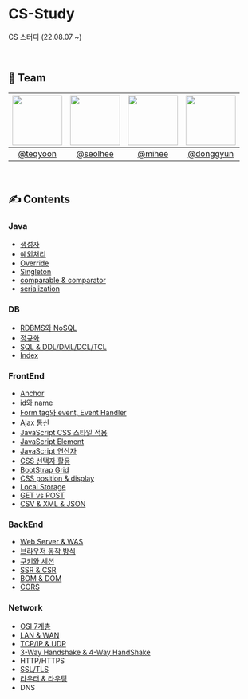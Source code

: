 # CS-Study
CS 스터디 (22.08.07 ~)

</br>

<h2>🤝 Team</h2>

| <img src="https://avatars.githubusercontent.com/u/45059797?v=4" width="100"> | <img src="https://avatars.githubusercontent.com/u/59721896?v=4" width="100"> | <img src="https://avatars.githubusercontent.com/u/44748142?v=4" width="100"> | <img src="https://avatars.githubusercontent.com/u/64126100?v=4" width="100"> |
| :--------------------------------------------------------------------------: | :--------------------------------------------------------------------------: | :--------------------------------------------------------------------------: | :--------------------------------------------------------------------------: |
|                   [@teqyoon](https://github.com/thomazkwon)                   |                [@seolhee](https://github.com/seolhee2750)                |                   [@mihee](https://github.com/PMH2906)                   |                   [@donggyun](https://github.com/YoonDongGyun)                   |

</br>

<h2>✍️ Contents</h2>

<h3>Java</h3>

+ [생성자](https://github.com/SSAFY8-Study/Java-Study/blob/main/%EC%83%9D%EC%84%B1%EC%9E%90.md)
+ [예외처리](https://github.com/SSAFY8-Study/CS-Study/blob/main/Java/%EC%83%9D%EC%84%B1%EC%9E%90.md)
+ [Override](https://github.com/SSAFY8-Study/CS-Study/blob/main/Java/Override_Singleton.md)
+ [Singleton](https://github.com/SSAFY8-Study/CS-Study/blob/main/Java/Override_Singleton.md)
+ [comparable & comparator](https://github.com/SSAFY8-Study/CS-Study/blob/main/Java/Comparable%EC%99%80%20Comparator.md)
+ [serialization](https://github.com/SSAFY8-Study/CS-Study/blob/main/Java/Serialization.md)

<h3>DB</h3>

+ [RDBMS와 NoSQL](https://github.com/SSAFY8-Study/CS-Study/blob/main/DB/RDBMS%EC%99%80%20NoSQL%EC%9D%98%20%EC%B0%A8%EC%9D%B4.md)
+ [정규화](https://github.com/SSAFY8-Study/CS-Study/blob/main/DB/Normalization.md)
+ [SQL & DDL/DML/DCL/TCL](https://github.com/SSAFY8-Study/CS-Study/blob/main/DB/ddl_dml_dcl_tcl.md)
+ [Index](https://github.com/SSAFY8-Study/CS-Study/blob/main/DB/Index.md)

<h3>FrontEnd</h3>

+ [Anchor](https://github.com/SSAFY8-Study/CS-Study/blob/main/FrontEnd/anchor.md)
+ [id와 name](https://github.com/SSAFY8-Study/CS-Study/blob/main/FrontEnd/id%EC%99%80%20name.md)
+ [Form tag와 event, Event Handler](https://github.com/SSAFY8-Study/CS-Study/blob/main/FrontEnd/form%20tag%EC%99%80%20event.md)
+ [Ajax 통신](https://github.com/SSAFY8-Study/CS-Study/blob/main/FrontEnd/ajax_fetch().md)
+ [JavaScript CSS 스타일 적용](https://github.com/SSAFY8-Study/CS-Study/blob/main/FrontEnd/JS%20Style.md)
+ [JavaScript Element](https://github.com/SSAFY8-Study/CS-Study/blob/main/FrontEnd/JS%20Element.md)
+ [JavaScript 연산자](https://github.com/SSAFY8-Study/CS-Study/blob/main/FrontEnd/JS%20%EC%97%B0%EC%82%B0%EC%9E%90.md)
+ [CSS 선택자 활용](https://github.com/SSAFY8-Study/CS-Study/blob/main/FrontEnd/CSS%20%EC%84%A0%ED%83%9D%EC%9E%90.md)
+ [BootStrap Grid](https://github.com/SSAFY8-Study/CS-Study/blob/main/FrontEnd/Bootstrap%20Grid%20System.md)
+ [CSS position & display](https://github.com/SSAFY8-Study/CS-Study/blob/main/FrontEnd/CSS%20Position%26Display%EC%86%8D%EC%84%B1.md)
+ [Local Storage](https://github.com/SSAFY8-Study/CS-Study/blob/main/FrontEnd/localStorage.md)
+ [GET vs POST](https://github.com/SSAFY8-Study/CS-Study/blob/main/FrontEnd/GET:POST.md)
+ [CSV & XML & JSON](https://github.com/SSAFY8-Study/CS-Study/blob/main/FrontEnd/CSV%2C%20XML%2C%20JSON.md)

<h3>BackEnd</h3>

+ [Web Server & WAS](https://github.com/SSAFY8-Study/CS-Study/blob/main/BackEnd/Web%20Server%20%26%20WAS.md)
+ [브라우저 동작 방식](https://github.com/SSAFY8-Study/CS-Study/blob/main/BackEnd/%EB%B8%8C%EB%9D%BC%EC%9A%B0%EC%A0%80%EB%8F%99%EC%9E%91%EB%B0%A9%EC%8B%9D.md)
+ [쿠키와 세션](https://github.com/SSAFY8-Study/CS-Study/blob/main/BackEnd/%EC%BF%A0%ED%82%A4%EC%99%80%20%EC%84%B8%EC%85%98.md)
+ [SSR & CSR](https://github.com/SSAFY8-Study/CS-Study/blob/main/BackEnd/SSR%EA%B3%BC%20CSR.md)
+ [BOM & DOM](https://github.com/SSAFY8-Study/CS-Study/blob/main/BackEnd/BOM%26DOM.md)
+ [CORS](https://github.com/SSAFY8-Study/CS-Study/blob/main/BackEnd/CORS.md)


<h3>Network</h3>

+ [OSI 7계층](https://github.com/SSAFY8-Study/CS-Study/blob/main/Network/OSI%207%EA%B3%84%EC%B8%B5.md)
+ [LAN & WAN](https://github.com/SSAFY8-Study/CS-Study/blob/main/Network/LAN%20%26%20WAN.md)
+ [TCP/IP & UDP](https://github.com/SSAFY8-Study/CS-Study/blob/main/Network/TCP%20IP%20UDP.md)
+ [3-Way Handshake & 4-Way HandShake](https://github.com/SSAFY8-Study/CS-Study/blob/main/Network/3-Way%20Handshake%EA%B3%BC%204-Way%20Handhake.md)
+ HTTP/HTTPS
+ [SSL/TLS](https://github.com/SSAFY8-Study/CS-Study/blob/main/Network/SSL(TLS).md)
+ [라우터 & 라우팅](https://github.com/SSAFY8-Study/CS-Study/blob/main/Network/%EB%9D%BC%EC%9A%B0%ED%84%B0%26%EB%9D%BC%EC%9A%B0%ED%8C%85.md)
+ DNS
